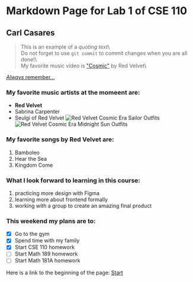 # Markdown Page for Lab 1 of CSE 110
## Carl Casares 
> This is an example of a *quoting text*\  
Do not forget to use `git commit` to commit changes when you are all done!\  
My favorite music video is ["Cosmic"](https://www.youtube.com/watch?v=FyG21rXCxlY) by Red Velvet\  


[*Always* remember...](test.md)

### My favorite music artists at the momeent are:
- **Red Velvet**
- Sabrina Carpenter
- Seulgi of Red Velvet
![Red Velvet Cosmic Era Sailor Outfits](https://i0.wp.com/thehoneypop.com/wp-content/uploads/2024/06/RedVelvet_Credit_SMEntertainment_PR_OutsideOrganisation_June2024.png?fit=1200%2C675&ssl=1)
![Red Velvet Cosmic Era Midnight Sun Outfits](https://i.redd.it/red-velvet-the-7th-mini-album-cosmic-image-teasing-midnight-v0-cd75e25rmj7d1.jpg?width=3002&format=pjpg&auto=webp&s=237289c18ad56f5393d9d77fd7590cc0388ec747)

### My favorite songs by Red Velvet are:
1. Bamboleo
2. Hear the Sea
3. Kingdom Come

### What I look forward to learning in this course:
1. practicing more design with Figma
2. learning more about frontend formally
3. working with a group to create an amazing final product

### This weekend my plans are to:
- [x] Go to the gym
- [x] Spend time with my family
- [x] Start CSE 110 homework
- [ ] Start Math 189 homework
- [ ] Start Math 181A homework

Here is a link to the beginning of the page: [Start](#markdown-page-for-lab-1-of-cse-110)